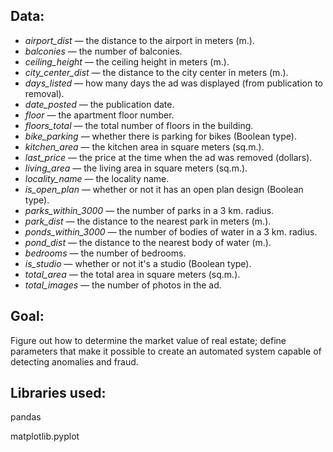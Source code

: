 ## Data:

- *airport_dist* — the distance to the airport in meters (m.).
- *balconies* — the number of balconies.
- *ceiling_height* — the ceiling height in meters (m.).
- *city_center_dist* — the distance to the city center in meters (m.).
- *days_listed* — how many days the ad was displayed (from publication to removal).
- *date_posted* — the publication date.
- *floor* — the apartment floor number.
- *floors_total* — the total number of floors in the building.
- *bike_parking* — whether there is parking for bikes (Boolean type).
- *kitchen_area* — the kitchen area in square meters (sq.m.).
- *last_price* — the price at the time when the ad was removed (dollars).
- *living_area* — the living area in square meters (sq.m.).
- *locality_name* — the locality name.
- *is_open_plan* — whether or not it has an open plan design (Boolean type).
- *parks_within_3000* — the number of parks in a 3 km. radius.
- *park_dist* — the distance to the nearest park in meters (m.).
- *ponds_within_3000* — the number of bodies of water in a 3 km. radius.
- *pond_dist* — the distance to the nearest body of water (m.).
- *bedrooms* — the number of bedrooms.
- *is_studio* — whether or not it's a studio (Boolean type).
- *total_area* — the total area in square meters (sq.m.).
- *total_images* — the number of photos in the ad.

## Goal:

Figure out how to determine the market value of real estate; define parameters that make it possible to create an automated system capable of detecting anomalies and fraud.

## Libraries used:

pandas

matplotlib.pyplot
